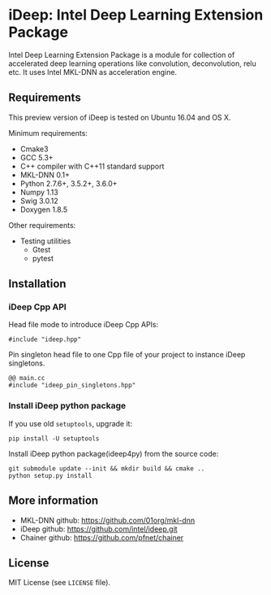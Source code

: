 # iDeep: Intel Deep Learning Extension Package

Intel Deep Learning Extension Package is a module for collection of accelerated deep learning operations like convolution, deconvolution, relu etc. It uses Intel MKL-DNN as acceleration engine.


## Requirements

This preview version of iDeep is tested on Ubuntu 16.04 and OS X.

Minimum requirements:
- Cmake3
- GCC 5.3+
- C++ compiler with C++11 standard support
- MKL-DNN 0.1+
- Python 2.7.6+, 3.5.2+, 3.6.0+
- Numpy 1.13
- Swig 3.0.12
- Doxygen 1.8.5


Other requirements:
- Testing utilities
  - Gtest
  - pytest

## Installation

### iDeep Cpp API

Head file mode to introduce iDeep Cpp APIs:

```
#include "ideep.hpp"
```

Pin singleton head file to one Cpp file of your project to instance iDeep singletons.

```
@@ main.cc
#include "ideep_pin_singletons.hpp"
```

### Install iDeep python package

If you use old ``setuptools``, upgrade it:

```
pip install -U setuptools
```

Install iDeep python package(ideep4py) from the source code:

```
git submodule update --init && mkdir build && cmake .. 
python setup.py install
```

## More information
- MKL-DNN github: https://github.com/01org/mkl-dnn
- iDeep github: https://github.com/intel/ideep.git
- Chainer github: https://github.com/pfnet/chainer

## License
MIT License (see `LICENSE` file).
